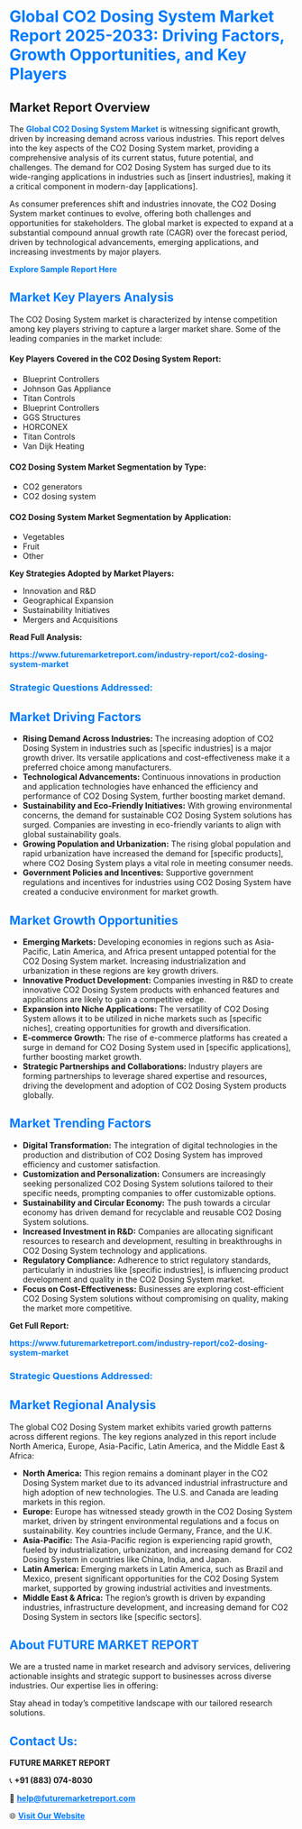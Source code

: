 <h1 style="color: #007BFF;">Global CO2 Dosing System Market Report 2025-2033: Driving Factors, Growth Opportunities, and Key Players</h1>

<section id="overview">
<h2>Market Report Overview</h2>
<p>The <a href="https://www.futuremarketreport.com/industry-report/co2-dosing-system-market" style="color: #007BFF; text-decoration: none;"><strong>Global CO2 Dosing System Market</strong></a> is witnessing significant growth, driven by increasing demand across various industries. This report delves into the key aspects of the CO2 Dosing System market, providing a comprehensive analysis of its current status, future potential, and challenges. The demand for CO2 Dosing System has surged due to its wide-ranging applications in industries such as [insert industries], making it a critical component in modern-day [applications].</p>
<p>As consumer preferences shift and industries innovate, the CO2 Dosing System market continues to evolve, offering both challenges and opportunities for stakeholders. The global market is expected to expand at a substantial compound annual growth rate (CAGR) over the forecast period, driven by technological advancements, emerging applications, and increasing investments by major players.</p>
</section>

<section id="overview">
<p><a href="https://www.futuremarketreport.com/request-sample/reportId=48425" style="color: #007BFF; text-decoration: none;"><strong>Explore Sample Report Here</strong></a></p>
</section>

<section id="key-players">
<h2 style="color: #007BFF;">Market Key Players Analysis</h2>
<p>The CO2 Dosing System market is characterized by intense competition among key players striving to capture a larger market share. Some of the leading companies in the market include:</p>
<h4>Key Players Covered in the CO2 Dosing System Report:</h4>
<ul><li>Blueprint Controllers</li><li>Johnson Gas Appliance</li><li>Titan Controls</li><li>Blueprint Controllers</li><li>GGS Structures</li><li>HORCONEX</li><li>Titan Controls</li><li>Van Dijk Heating</li></ul>
<h4>CO2 Dosing System Market Segmentation by Type:</h4>
<ul><li>CO2 generators</li><li>CO2 dosing system</li></ul>

<h4>CO2 Dosing System Market Segmentation by Application:</h4>
<ul><li>Vegetables</li><li>Fruit</li><li>Other</li></ul>
<p><strong>Key Strategies Adopted by Market Players:</strong></p>
<ul>
<li>Innovation and R&D</li>
<li>Geographical Expansion</li>
<li>Sustainability Initiatives</li>
<li>Mergers and Acquisitions</li>
</ul>
</section>

<section>
<p><strong>Read Full Analysis: </strong></p><a href="https://www.futuremarketreport.com/industry-report/co2-dosing-system-market" style="color: #007BFF; text-decoration: none;"><strong>https://www.futuremarketreport.com/industry-report/co2-dosing-system-market</strong></a>
<h3 style="color: #007BFF;">Strategic Questions Addressed:</h3>
</section>

<section id="driving-factors">
<h2 style="color: #007BFF;">Market Driving Factors</h2>
<ul>
<li><strong>Rising Demand Across Industries:</strong> The increasing adoption of CO2 Dosing System in industries such as [specific industries] is a major growth driver. Its versatile applications and cost-effectiveness make it a preferred choice among manufacturers.</li>
<li><strong>Technological Advancements:</strong> Continuous innovations in production and application technologies have enhanced the efficiency and performance of CO2 Dosing System, further boosting market demand.</li>
<li><strong>Sustainability and Eco-Friendly Initiatives:</strong> With growing environmental concerns, the demand for sustainable CO2 Dosing System solutions has surged. Companies are investing in eco-friendly variants to align with global sustainability goals.</li>
<li><strong>Growing Population and Urbanization:</strong> The rising global population and rapid urbanization have increased the demand for [specific products], where CO2 Dosing System plays a vital role in meeting consumer needs.</li>
<li><strong>Government Policies and Incentives:</strong> Supportive government regulations and incentives for industries using CO2 Dosing System have created a conducive environment for market growth.</li>
</ul>
</section>

<section id="growth-opportunities">
<h2 style="color: #007BFF;">Market Growth Opportunities</h2>
<ul>
<li><strong>Emerging Markets:</strong> Developing economies in regions such as Asia-Pacific, Latin America, and Africa present untapped potential for the CO2 Dosing System market. Increasing industrialization and urbanization in these regions are key growth drivers.</li>
<li><strong>Innovative Product Development:</strong> Companies investing in R&D to create innovative CO2 Dosing System products with enhanced features and applications are likely to gain a competitive edge.</li>
<li><strong>Expansion into Niche Applications:</strong> The versatility of CO2 Dosing System allows it to be utilized in niche markets such as [specific niches], creating opportunities for growth and diversification.</li>
<li><strong>E-commerce Growth:</strong> The rise of e-commerce platforms has created a surge in demand for CO2 Dosing System used in [specific applications], further boosting market growth.</li>
<li><strong>Strategic Partnerships and Collaborations:</strong> Industry players are forming partnerships to leverage shared expertise and resources, driving the development and adoption of CO2 Dosing System products globally.</li>
</ul>
</section>

<section id="trending-factors">
<h2 style="color: #007BFF;">Market Trending Factors</h2>
<ul>
<li><strong>Digital Transformation:</strong> The integration of digital technologies in the production and distribution of CO2 Dosing System has improved efficiency and customer satisfaction.</li>
<li><strong>Customization and Personalization:</strong> Consumers are increasingly seeking personalized CO2 Dosing System solutions tailored to their specific needs, prompting companies to offer customizable options.</li>
<li><strong>Sustainability and Circular Economy:</strong> The push towards a circular economy has driven demand for recyclable and reusable CO2 Dosing System solutions.</li>
<li><strong>Increased Investment in R&D:</strong> Companies are allocating significant resources to research and development, resulting in breakthroughs in CO2 Dosing System technology and applications.</li>
<li><strong>Regulatory Compliance:</strong> Adherence to strict regulatory standards, particularly in industries like [specific industries], is influencing product development and quality in the CO2 Dosing System market.</li>
<li><strong>Focus on Cost-Effectiveness:</strong> Businesses are exploring cost-efficient CO2 Dosing System solutions without compromising on quality, making the market more competitive.</li>
</ul>
</section>

<section>
<p><strong>Get Full Report: </strong></p><a href="https://www.futuremarketreport.com/industry-report/co2-dosing-system-market" style="color: #007BFF; text-decoration: none;"><strong>https://www.futuremarketreport.com/industry-report/co2-dosing-system-market</strong></a>
<h3 style="color: #007BFF;">Strategic Questions Addressed:</h3>
</section>


<section id="regional-analysis">
<h2 style="color: #007BFF;">Market Regional Analysis</h2>
<p>The global CO2 Dosing System market exhibits varied growth patterns across different regions. The key regions analyzed in this report include North America, Europe, Asia-Pacific, Latin America, and the Middle East & Africa:</p>
<ul>
<li><strong>North America:</strong> This region remains a dominant player in the CO2 Dosing System market due to its advanced industrial infrastructure and high adoption of new technologies. The U.S. and Canada are leading markets in this region.</li>
<li><strong>Europe:</strong> Europe has witnessed steady growth in the CO2 Dosing System market, driven by stringent environmental regulations and a focus on sustainability. Key countries include Germany, France, and the U.K.</li>
<li><strong>Asia-Pacific:</strong> The Asia-Pacific region is experiencing rapid growth, fueled by industrialization, urbanization, and increasing demand for CO2 Dosing System in countries like China, India, and Japan.</li>
<li><strong>Latin America:</strong> Emerging markets in Latin America, such as Brazil and Mexico, present significant opportunities for the CO2 Dosing System market, supported by growing industrial activities and investments.</li>
<li><strong>Middle East & Africa:</strong> The region’s growth is driven by expanding industries, infrastructure development, and increasing demand for CO2 Dosing System in sectors like [specific sectors].</li>
</ul>
</section>

<footer>
<h2 style="color: #007BFF;">About FUTURE MARKET REPORT</h2>
<p>We are a trusted name in market research and advisory services, delivering actionable insights and strategic support to businesses across diverse industries. Our expertise lies in offering:</p>

<p>Stay ahead in today’s competitive landscape with our tailored research solutions.</p>

<h2 style="color: #007BFF;">Contact Us:</h2>
<p><strong>FUTURE MARKET REPORT</strong></p>
<p>📞 <strong>+91 (883) 074-8030</strong></p>
<p>📧 <strong><a href="mailto:help@futuremarketreport.com" style="color: #007BFF;">help@futuremarketreport.com</a></strong></p>
<p>🌐 <strong><a href="https://www.futuremarketreport.com/" style="color: #007BFF;">Visit Our Website</a></strong></p>
</footer>